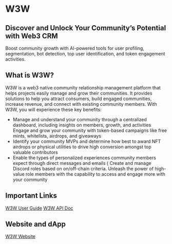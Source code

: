 # W3W
## Discover and Unlock Your Community’s Potential with Web3 CRM
Boost community growth with AI-powered tools for user profiling, segmentation, bot detection, top user identification, and token engagement activities.

## What is W3W?
W3W is a web3 native community relationship management platform that helps projects easily manage and grow their communities. It provides solutions to help you attract consumers, build engaged communities, increase revenue, and connect with existing community members.
With W3W, you will experience these key benefits:
* Manage and understand your community through a centralized dashboard, including insights on members, growth, and activities
Engage and grow your community with token-based campaigns like free mints, whitelists, airdrops, and giveaways
* Identify your community MVPs and determine how best to award NFT airdrops or physical utilities to drive high conversion amongst top valuable contributors
* Enable the types of personalized experiences community members expect through direct messages and emails
( Create and manage Discord roles based on on/off-chain criteria. Unleash the power of high-value role members with the capability to access and engage more with your community

## Important Links
[W3W User Guide](https://w3w.gitbook.io/w3w.ai-whitepaper/)
[W3W API Doc](https://w3w.gitbook.io/w3w-api-doc/)

## Website and dApp
[W3W Website](https://w3w.ai)